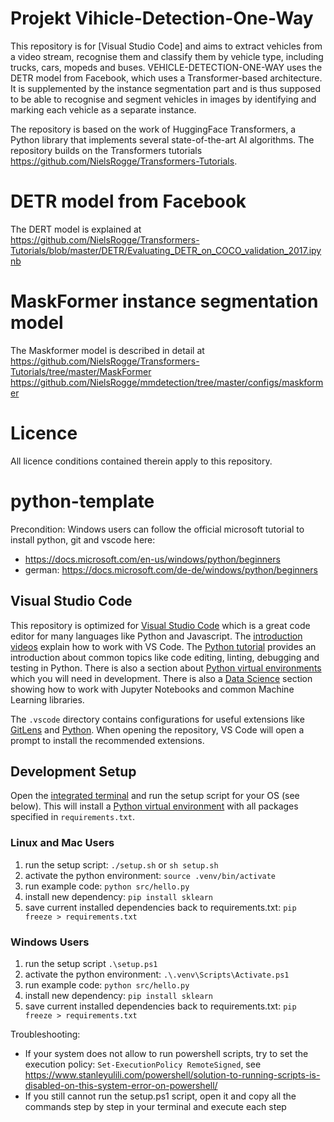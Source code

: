 # Projekt Vihicle-Detection-One-Way

This repository is for [Visual Studio Code] and aims to extract vehicles from a video stream, recognise them and classify them by vehicle type, including trucks, cars, mopeds and buses.
VEHICLE-DETECTION-ONE-WAY uses the DETR model from Facebook, which uses a Transformer-based architecture. It is supplemented by the instance segmentation part and is thus supposed to be able to recognise and segment vehicles in images by identifying and marking each vehicle as a separate instance.

The repository is based on the work of HuggingFace Transformers, a Python library that implements several state-of-the-art AI algorithms.  The repository builds on the Transformers tutorials https://github.com/NielsRogge/Transformers-Tutorials.

# DETR model from Facebook

The DERT model is explained at
https://github.com/NielsRogge/Transformers-Tutorials/blob/master/DETR/Evaluating_DETR_on_COCO_validation_2017.ipynb

# MaskFormer instance segmentation model

The Maskformer model is described in detail at
https://github.com/NielsRogge/Transformers-Tutorials/tree/master/MaskFormer
https://github.com/NielsRogge/mmdetection/tree/master/configs/maskformer


# Licence

All licence conditions contained therein apply to this repository.



# python-template

Precondition:
Windows users can follow the official microsoft tutorial to install python, git and vscode here:

- ​​https://docs.microsoft.com/en-us/windows/python/beginners
- german: https://docs.microsoft.com/de-de/windows/python/beginners

## Visual Studio Code

This repository is optimized for [Visual Studio Code](https://code.visualstudio.com/) which is a great code editor for many languages like Python and Javascript. The [introduction videos](https://code.visualstudio.com/docs/getstarted/introvideos) explain how to work with VS Code. The [Python tutorial](https://code.visualstudio.com/docs/python/python-tutorial) provides an introduction about common topics like code editing, linting, debugging and testing in Python. There is also a section about [Python virtual environments](https://code.visualstudio.com/docs/python/environments) which you will need in development. There is also a [Data Science](https://code.visualstudio.com/docs/datascience/overview) section showing how to work with Jupyter Notebooks and common Machine Learning libraries.

The `.vscode` directory contains configurations for useful extensions like [GitLens](https://marketplace.visualstudio.com/items?itemName=eamodio.gitlens0) and [Python](https://marketplace.visualstudio.com/items?itemName=ms-python.python). When opening the repository, VS Code will open a prompt to install the recommended extensions.

## Development Setup

Open the [integrated terminal](https://code.visualstudio.com/docs/editor/integrated-terminal) and run the setup script for your OS (see below). This will install a [Python virtual environment](https://docs.python.org/3/library/venv.html) with all packages specified in `requirements.txt`.

### Linux and Mac Users

1. run the setup script: `./setup.sh` or `sh setup.sh`
2. activate the python environment: `source .venv/bin/activate`
3. run example code: `python src/hello.py`
4. install new dependency: `pip install sklearn`
5. save current installed dependencies back to requirements.txt: `pip freeze > requirements.txt`

### Windows Users

1. run the setup script `.\setup.ps1`
2. activate the python environment: `.\.venv\Scripts\Activate.ps1`
3. run example code: `python src/hello.py`
4. install new dependency: `pip install sklearn`
5. save current installed dependencies back to requirements.txt: `pip freeze > requirements.txt`

Troubleshooting:

- If your system does not allow to run powershell scripts, try to set the execution policy: `Set-ExecutionPolicy RemoteSigned`, see https://www.stanleyulili.com/powershell/solution-to-running-scripts-is-disabled-on-this-system-error-on-powershell/
- If you still cannot run the setup.ps1 script, open it and copy all the commands step by step in your terminal and execute each step
